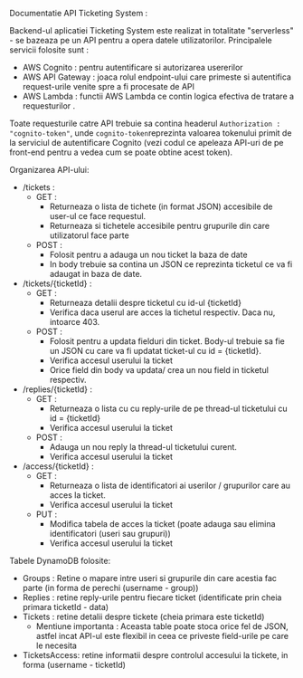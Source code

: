 Documentatie API Ticketing System :

Backend-ul aplicatiei Ticketing System este realizat in totalitate "serverless" - se bazeaza pe un API pentru a opera datele utilizatorilor. Principalele servicii folosite sunt :
* AWS Cognito : pentru autentificare si autorizarea usererilor
* AWS API Gateway : joaca rolul endpoint-ului care primeste si autentifica request-urile venite spre a fi procesate de API
* AWS Lambda : functii AWS Lambda ce contin logica efectiva de tratare a requesturilor .

Toate requesturile catre API trebuie sa contina headerul `Authorization : "cognito-token"`, unde `cognito-token`reprezinta valoarea tokenului primit de la serviciul de autentificare Cognito (vezi codul ce apeleaza API-uri de pe front-end pentru a vedea cum se poate obtine acest token).

Organizarea API-ului:

* /tickets :
  * GET :
     * Returneaza o lista de tichete (in format JSON) accesibile de user-ul ce face requestul.
     * Returneaza si tichetele accesibile pentru grupurile din care utilizatorul face parte
  * POST :
  	 * Folosit pentru a adauga un nou ticket la baza de date
  	 * In body trebuie sa contina un JSON ce reprezinta ticketul ce va fi adaugat in baza de date.
* /tickets/{ticketId} :
	* GET :
		* Returneaza detalii despre ticketul cu id-ul {ticketId}
		* Verifica daca userul are acces la tichetul respectiv. Daca nu, intoarce 403.
	* POST :
		* Folosit pentru a updata fielduri din ticket. Body-ul trebuie sa fie un JSON cu care va fi updatat ticket-ul cu id = {ticketId}.
		* Verifica accesul userului la ticket
		* Orice field din body va updata/ crea un nou field in ticketul respectiv.
* /replies/{ticketId} :
	* GET :
		* Returneaza o lista cu cu reply-urile de pe thread-ul ticketului cu id = {ticketId}
		* Verifica accesul userului la ticket
	* POST :
		* Adauga un nou reply la thread-ul ticketului curent. 
		* Verifica accesul userului la ticket
* /access/{ticketId} :
	* GET : 
		* Returneaza o lista de identificatori ai userilor / grupurilor care au acces la ticket.
		* Verifica accesul userului la ticket
	* PUT : 
		* Modifica tabela de acces la ticket (poate adauga sau elimina identificatori (useri sau grupuri))
		* Verifica accesul userului la ticket

Tabele DynamoDB folosite:

* Groups : Retine o mapare intre useri si grupurile din care acestia fac parte (in forma de perechi (username - group))
* Replies : retine reply-urile pentru fiecare ticket (identificate prin cheia primara ticketId - data)
* Tickets : retine detalii despre tickete (cheia primara este ticketId)
	* Mentiune importanta : Aceasta table poate stoca orice fel de JSON, astfel incat API-ul este flexibil in ceea ce priveste field-urile pe care le necesita
* TicketsAccess: retine informatii despre controlul accesului la tickete, in forma (username - ticketId)
